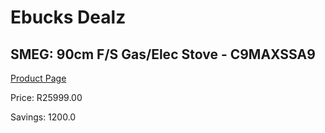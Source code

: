 
# Ebucks Dealz
## SMEG: 90cm F/S Gas/Elec Stove - C9MAXSSA9
[Product Page](https://www.ebucks.com/web/shop/productSelected.do?prodId=453392854&catId=1196429345)

Price: R25999.00

Savings: 1200.0


	